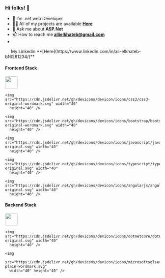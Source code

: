 <!-- ### Hi there 👋 -->
  ### Hi folks! 👋
  - 🔭 I’m .net web Developer
  - 👨‍💻 All of my projects are available **[Here](https://github.com/AlliElkhateb?tab=repositories)**
  - 💬 Ask me about **ASP.Net**
  - 📫 How to reach me **allielkhateb@gmail.com**
  -
  <img src="https://cdn.jsdelivr.net/gh/devicons/devicon/icons/linkedin/linkedin-original.svg" width="15" height="15" />
  My Linkedin **[Here](https://www.linkedin.com/in/ali-elkhateb-b16281234/)**

  <h4>Frontend Stack</h4>
  <div>
    <img src="https://cdn.jsdelivr.net/gh/devicons/devicon/icons/html5/html5-original-wordmark.svg" width="40"
      height="40" />

    <img src="https://cdn.jsdelivr.net/gh/devicons/devicon/icons/css3/css3-original-wordmark.svg" width="40"
      height="40" />

    <img src="https://cdn.jsdelivr.net/gh/devicons/devicon/icons/bootstrap/bootstrap-original-wordmark.svg" width="40"
      height="40" />

    <img src="https://cdn.jsdelivr.net/gh/devicons/devicon/icons/javascript/javascript-original.svg" width="40"
      height="40" />

    <img src="https://cdn.jsdelivr.net/gh/devicons/devicon/icons/typescript/typescript-original.svg" width="40"
      height="40" />

    <img src="https://cdn.jsdelivr.net/gh/devicons/devicon/icons/angularjs/angularjs-original.svg" width="40"
      height="40" />
  </div>

  <h4>Backend Stack</h4>
  <div>
    <img src="https://cdn.jsdelivr.net/gh/devicons/devicon/icons/csharp/csharp-original.svg" width="40" height="40" />

    <img src="https://cdn.jsdelivr.net/gh/devicons/devicon/icons/dotnetcore/dotnetcore-original.svg" width="40"
      height="40" />

    <img
      src="https://cdn.jsdelivr.net/gh/devicons/devicon/icons/microsoftsqlserver/microsoftsqlserver-plain-wordmark.svg"
      width="40" height="40" />
  </div>

<!--
**AlliElkhateb/AlliElkhateb** is a ✨ _special_ ✨ repository because its `README.md` (this file) appears on your GitHub profile.

Here are some ideas to get you started:

- 🔭 I’m currently working on ...
- 🌱 I’m currently learning ...
- 👯 I’m looking to collaborate on ...
- 🤔 I’m looking for help with ...
- 💬 Ask me about ...
- 📫 How to reach me: ...
- 😄 Pronouns: ...
- ⚡ Fun fact: ...
-->
